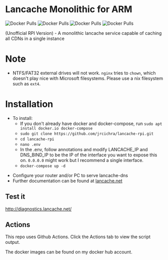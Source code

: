 # Lancache Monolithic for ARM

![Docker Pulls](https://img.shields.io/docker/pulls/jrcichra/lancachenet-monolithic?label=Monolithic) ![Docker Pulls](https://img.shields.io/docker/pulls/jrcichra/lancachenet-lancache-dns?label=Lancache-dns) ![Docker Pulls](https://img.shields.io/docker/pulls/jrcichra/lancachenet-sniproxy?label=Sniproxy) ![Docker Pulls](https://img.shields.io/docker/pulls/jrcichra/lancachenet-generic?label=Generic)

(Unofficial RPI Version) - A monolithic lancache service capable of caching all CDNs in a single instance
# Note
+ NTFS/FAT32 external drives will not work. `nginx` tries to `chown`, which doesn't play nice with Microsoft filesystems. Please use a nix filesystem such as `ext4`.
# Installation
- To install:
  -  If you don't already have docker and docker-compose, run `sudo apt install docker.io docker-compose`
  - `sudo git clone https://github.com/jrcichra/lancache-rpi.git`
  - `cd lancache-rpi`
  - `nano .env`
  - In the .env, follow annotations and modify LANCACHE_IP and DNS_BIND_IP to be the IP of the interface you want to expose this on. `0.0.0.0` might work but I recommend a single interface.
  - `docker-compose up -d`
+ Configure your router and/or PC to serve lancache-dns
+ Further documentation can be found at [lancache.net](https://lancache.net/)
## Test it
http://diagnostics.lancache.net/
## Actions
This repo uses Github Actions. Click the Actions tab to view the script output.

The docker images can be found on my docker hub account.

